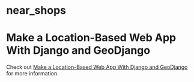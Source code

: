 # near_shops

# Make a Location-Based Web App With Django and GeoDjango

Check out [Make a Location-Based Web App With Django and GeoDjango](https://realpython.com/location-based-app-with-geodjango-tutorial/) for more information. 